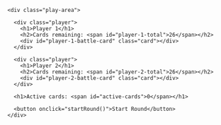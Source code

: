 <!--
Agenda:
0. House Keeping: Cover any issues / concerns for the course.

0.25 Start with analogies
  - Real world while loop
    - While I still have homework, I will continue to do homework
  - Real world for loop
    - For every tomato, cut the tomato

0.5 While loops
  - Just touch on a few while loop examples
  - explain that these are much less common than for loops

1. For Loops
  - examples of normal loops
    - console.log to demonstrate
    - adding things together
    - add a number to each
    - split a string and add "a" to every other letter
    - example where you use anonymous and named functions
  - example of loops within loops
    - start with console.log examples
    - create one long string from 2 arrays of strings
      - using both anonymous and named functions

2. New deck
  - build buildDeck function
  - both with anonymous functions and named functions

3. WAR
  - If time allows it, allow students to try and build WAR
  - Walk thru how to build war

-->

<!DOCTYPE html>

<html>

  <head>
    <style>
      .play-area {
        display: grid;
        grid-template-columns: 1fr 1fr;
      }
      .card {
        height: 180px;
        width: 100px;
        border: thick solid black;
        border-radius: 16px;
        display: grid;
        align-items: center;
        justify-items: center;
      }
    </style>
  </head>

  <body>

    <div class="play-area">

      <div class="player">
        <h1>Player 1</h1>
        <h2>Cards remaining: <span id="player-1-total">26</span></h2>
        <div id="player-1-battle-card" class="card"></div>
      </div>

      <div class="player">
        <h1>Player 2</h1>
        <h2>Cards remaining: <span id="player-2-total">26</span></h2>
        <div id="player-2-battle-card" class="card"></div>
      </div>

      <h1>Active cards: <span id="active-cards">0</span></h1>

      <button onclick="startRound()">Start Round</button>
    </div>

  </body>

  <script>
    var values = [1,2,3,4,5,6,7,8,9,10,11,12,13]
    var suits = ["hearts", "spades", "diamonds", "clubs"]

    var p1TotalEle = document.getElementById("player-1-total")
    var p2TotalEle = document.getElementById("player-2-total")
    var p1BattleCardEle = document.getElementById("player-1-battle-card")
    var p2BattleCardEle = document.getElementById("player-2-battle-card")
    var activeCardsEle = document.getElementById("active-cards")

    var deck = []

    var p1Deck = []
    var p2Deck = []

    var activeCards = []

    var p1BattleCard = null
    var p2BattleCard = null

    var buildDeck = () => {

      var newDeck = []

      values.forEach((value) => {
        suits.forEach((suit) => {
          var card = {
            value: value,
            suit: suit,
          }
          newDeck.push(card)
        })
      })
      
      return newDeck
    }

    var shuffleDeck = () => {
      deck.sort((a, b) => {
        var rand = Math.random()
        var result
        if (rand < .5) {
          result = -1
        } else {
          result = 1
        }
        return result
      })
    }

    var dealCards = () => {
      p1Deck = []
      p2Deck = []

      var dealToP1 = true

      while (deck.length > 0) {
        var topCard = deck.shift()
        if (dealToP1) {
          p1Deck.push(topCard)
        } else {
          p2Deck.push(topCard)
        }
        dealToP1 = !dealToP1
      }
    }

    var checkForWinner = () => {
      var p1HasLost = p1Deck.length === 0
      var p2HasLost = p2Deck.length === 0

      return p1HasLost || p2HasLost
    }

    var updateHtml = () => {
      p1TotalEle.innerHTML = p1Deck.length
      p2TotalEle.innerHTML = p2Deck.length
      p1BattleCardEle.innerHTML = p1BattleCard.value + " of " + p1BattleCard.suit
      p2BattleCardEle.innerHTML = p2BattleCard.value + " of " + p2BattleCard.suit
      activeCardsEle.innerHTML = activeCards.length
    }

    var decideRound = () => {
      if (p1BattleCard.value === p2BattleCard.value) {
        playCards(true)
      } else if (p1BattleCard.value > p2BattleCard.value) {
        p1Deck = p1Deck.concat(activeCards)
      } else {
        p2Deck = p2Deck.concat(activeCards)
      }
      updateHtml()
    }

    var endGame = () => {
      if (p1Deck.length === 0) {
        alert("player 2 won!")
      } else {
        alert("player 1 won!")
      }
      alert("a new game is about to start.")
      startGame()
    }

    var playCards = (isWar) => {
      var someoneHasWon = checkForWinner()
      if (someoneHasWon) {
        endGame()
      } 
      else if (isWar) {
        activeCards.push(p1Deck.shift())
        activeCards.push(p2Deck.shift())
        playCards(false)
      } 
      else {
        var p1TopCard = p1Deck.shift()
        var p2TopCard = p2Deck.shift()

        p1BattleCard = p1TopCard
        p2BattleCard = p2TopCard

        activeCards.push(p1TopCard)
        activeCards.push(p2TopCard)
        
        decideRound()
      }
    }

    var startRound = () => {
      activeCards = []
      playCards(false)
    }

    var startGame = () => {
      deck = buildDeck()
      shuffleDeck()
      dealCards()
    }

    startGame()



  </script>

</html>
